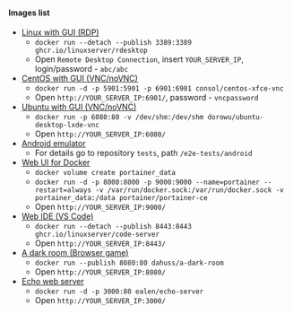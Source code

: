 #### Images list
* [Linux with GUI (RDP)](https://github.com/linuxserver/docker-rdesktop)
    * `docker run --detach --publish 3389:3389 ghcr.io/linuxserver/rdesktop`
    * Open `Remote Desktop Connection`, insert `YOUR_SERVER_IP`, login/password - `abc/abc`
* [CentOS with GUI (VNC/noVNC)](https://github.com/ConSol/docker-headless-vnc-container)
    * `docker run -d -p 5901:5901 -p 6901:6901 consol/centos-xfce-vnc`
    * Open `http://YOUR_SERVER_IP:6901/`, password - `vncpassword`
* [Ubuntu with GUI (VNC/noVNC)](https://github.com/fcwu/docker-ubuntu-vnc-desktop)
    * `docker run -p 6080:80 -v /dev/shm:/dev/shm dorowu/ubuntu-desktop-lxde-vnc`
    * Open `http://YOUR_SERVER_IP:6080/`
* [Android emulator](https://github.com/budtmo/docker-android)
    * For details go to repository `tests`, path `/e2e-tests/android`
* [Web UI for Docker](https://github.com/portainer/portainer)
    * `docker volume create portainer_data`
    * `docker run -d -p 8000:8000 -p 9000:9000 --name=portainer --restart=always -v /var/run/docker.sock:/var/run/docker.sock -v portainer_data:/data portainer/portainer-ce`
    * Open `http://YOUR_SERVER_IP:9000/`
* [Web IDE (VS Code)](https://github.com/linuxserver/docker-code-server)
    * `docker run --detach --publish 8443:8443 ghcr.io/linuxserver/code-server`
    * Open `http://YOUR_SERVER_IP:8443/`
* [A dark room (Browser game)](https://github.com/doublespeakgames/adarkroom)
    * `docker run --publish 8080:80 dahuss/a-dark-room`
    * Open `http://YOUR_SERVER_IP:8080/`
* [Echo web server](https://github.com/Ealenn/Echo-Server)
    * `docker run -d -p 3000:80 ealen/echo-server`
    * Open `http://YOUR_SERVER_IP:3000/`
